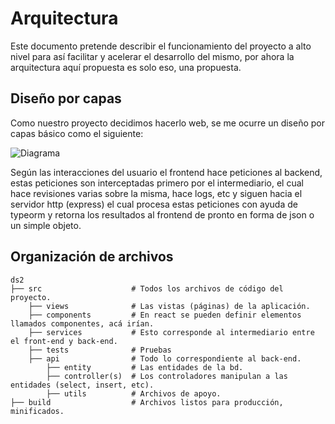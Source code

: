 # Arquitectura

Este documento pretende describir el funcionamiento del proyecto a alto nivel para así facilitar y acelerar el desarrollo del mismo, por ahora la arquitectura
aquí propuesta es solo eso, una propuesta.

## Diseño por capas
Como nuestro proyecto decidimos hacerlo web, se me ocurre un diseño por capas básico como el siguiente:

![Diagrama](https://imgdb.net/storage/uploads/900bf05d8edd73384d6420c26ecb3716c1c761607eaa36aab49ec61f7ef4b9b5.png)

Según las interacciones del usuario el frontend hace peticiones al backend, estas peticiones son interceptadas primero por el intermediario, el cual hace revisiones varias sobre la misma, hace logs, etc y siguen hacia el servidor http (express) el cual procesa estas peticiones con ayuda de typeorm y retorna los resultados al frontend de pronto en forma de json o un simple objeto.

## Organización de archivos
```
ds2
├── src                    # Todos los archivos de código del proyecto.
    ├── views              # Las vistas (páginas) de la aplicación.
    ├── components         # En react se pueden definir elementos llamados componentes, acá irían.
    ├── services           # Esto corresponde al intermediario entre el front-end y back-end.
    ├── tests              # Pruebas
    ├── api                # Todo lo correspondiente al back-end.
        ├── entity         # Las entidades de la bd.
        ├── controller(s)  # Los controladores manipulan a las entidades (select, insert, etc).
        ├── utils          # Archivos de apoyo.
├── build                  # Archivos listos para producción, minificados. 
```
    
   
 

 
